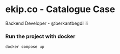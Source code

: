 # ekip.co - Catalogue Case

Backend Developer - @berkantbegdilili

### Run the project with docker

```
docker compose up
```
